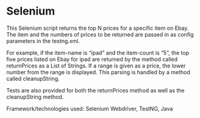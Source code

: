 # Selenium

This Selenium script returns the top N prices for a specific item on Ebay. The item and the numbers of prices to be returned are passed in as config parameters in the testng.xml.

For example, if the item-name is “ipad” and the item-count is “5”, the top five prices listed on Ebay for ipad are returned by the method called returnPrices as a List of Strings. If a range is given as a price, the lower number from the range is displayed. This parsing is handled by a method called cleanupString.

Tests are also provided for both the returnPrices method as well as the cleanupString method.

Framework/technologies used: Selenium Webdriver, TestNG, Java
